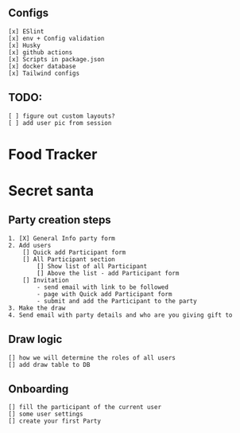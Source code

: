 ## Configs

    [x] ESlint
    [x] env + Config validation
    [x] Husky
    [x] github actions
    [x] Scripts in package.json
    [x] docker database
    [x] Tailwind configs

## TODO:

    [ ] figure out custom layouts?
    [ ] add user pic from session

# Food Tracker

# Secret santa

## Party creation steps

    1. [X] General Info party form
    2. Add users
        [] Quick add Participant form
        [] All Participant section
            [] Show list of all Participant
            [] Above the list - add Participant form
        [] Invitation
            - send email with link to be followed
            - page with Quick add Participant form
            - submit and add the Participant to the party
    3. Make the draw
    4. Send email with party details and who are you giving gift to

## Draw logic

    [] how we will determine the roles of all users
    [] add draw table to DB

## Onboarding

    [] fill the participant of the current user
    [] some user settings
    [] create your first Party
